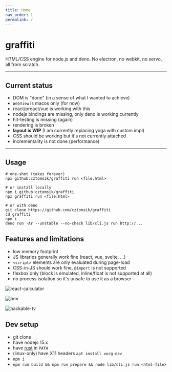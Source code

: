 ```yaml
---
title: Home
nav_order: 1
permalink: /
---
```


# graffiti

HTML/CSS engine for node.js and deno. No electron, no webkit, no servo, all from scratch.

---

## Current status
- DOM is "done" (in a sense of what I wanted to achieve)
- `WebView` is macos only (for now)
- react/preact/vue is working with this
- nodejs bindings are missing, only deno is working currently
- hit-testing is missing (again)
- rendering is broken
- **layout is WIP** (I am currently replacing yoga with custom impl)
- CSS should be working but it's not currently attached
- incrementality is not done (performance)

---

## Usage

```
# one-shot (takes forever)
npx github:cztomsik/graffiti run <file.html>

# or install locally
npm i github:cztomsik/graffiti
npx graffiti run <file.html>

# or with deno
git clone https://github.com/cztomsik/graffiti
cd graffiti
npm i
deno run -Ar --unstable --no-check lib/cli.js run http://...
```

## Features and limitations
- low memory footprint
- JS libraries generally work fine (react, vue, svelte, ...)
- `<script>` elements are only evaluated during page-load
- CSS-in-JS should work fine, `@import` is not supported
- flexbox only (block is emulated, inline/float is not supported at all)
- no process isolation so it's unsafe to use it as a browser

![react-calculator](https://github.com/cztomsik/graffiti/blob/e7035110f6c6e38fa957871c6df80741690a70b1/docs/images/react-calculator.png?raw=true)

![hmr](https://github.com/cztomsik/graffiti/blob/e7035110f6c6e38fa957871c6df80741690a70b1/docs/images/hmr.gif?raw=true)

![hackable-tv](https://user-images.githubusercontent.com/3526922/74057963-4ad47f00-49e5-11ea-9e0d-b39c98f5fe1b.gif)

## Dev setup
- git clone
- have nodejs 15.x
- have [rust](https://rustup.rs/) in `PATH`
- (linux-only) have X11 headers `apt install xorg-dev`
- `npm i`
- `npm run build && npm run prepare && node lib/cli.js run <html-file>`
